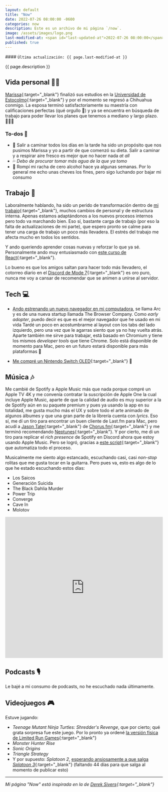```yaml
---
layout: default
title: "Now"
date: 2022-07-26 08:00:00 -0600
categories: now
description: Este es un archivo de mi página `/now`.
image: /assets/images/logo.png
last-modified-at: <span id="last-updated-at">2022-07-26 08:00:00</span>
published: true
---
```


<div class="card last-updated mt-3 text-center">
<div class="card-body rounded">
#### <code>Última actualización: {{ page.last-modified-at }}</code>
</div>
</div>

<p class="text-center">{{ page.description }}</p>

## Vida personal 👦🏻
[Marissa][2]{:target="_blank"} finalizó sus estudios en la [Universidad de Estocolmo][3]{:target="_blank"} y por el momento se regresó a Chihuahua conmigo. La esposa terminó satisfactoriamente su maestría con calificaciones perfectas (qué orgullo 🥲) y ya se encuentra en búsqueda de trabajo para poder llevar los planes que tenemos a mediano y largo plazo. 👶🏻🍼

### To-dos 📝
- 🚶 Salir a caminar todos los días en la tarde ha sido un propósito que nos pusimos Marissa y yo a partir de que comenzó su dieta. Salir a caminar y a respirar aire fresco es mejor que no hacer nada *at all*
- 💦 *Debo de procurar tomar más agua de la que ya tomo*
- 🍺 Rompí mi racha de cero alcohol hace ya algunas semanas. Por lo general me echo unas cheves los fines, pero sigo luchando por bajar mi consumo

## Trabajo 💼
Laboralmente hablando, ha sido un perido de transformación dentro de [mi trabajo][7]{:target="_blank"}, muchos cambios de personal y de estructura interna. Apenas estamos adaptándonos a los nuevos procesos internos pero todo va marchando bien. Eso sí, bastante carga de trabajo (por eso la falta de actualizaciones de mi parte), que espero pronto se calme para tener una carga de trabajo un poco más llevadera. El estrés del trabajo me afecta mucho en todos los sentidos.

Y ando queriendo aprender cosas nuevas y reforzar lo que ya sé. Personalmente ando muy entusiasmado con [este curso de React][13]{:target="_blank"}.

Lo bueno es que los amigos saltan para hacer todo más llevadero, el cotorreo diario en el [Discord de Mode 7][4]{:target="_blank"} es oro puro, nunca me voy a cansar de recomendar que se animen a unirse al servidor.

## Tech 💻
- [Ando estrenando un nuevo navegador en mi computadora][5], se llama Arc y es de una nueva startup llamada The Browser Company. Como *early adopter*, puedo decir es que es el mejor navegador que he usado en mi vida Tardé un poco en acostumbrarme al layout con los tabs del lado izquierdo, pero una vez que le agarras siento que ya no hay vuelta atrás. Aparte también me sirve para trabajar, está basado en Chromium y tiene los mismos *developer tools* que tiene Chrome. Solo está disponible de momento para Mac, pero en un futuro estará disponible para más plataformas 🙌

- [Me compré un Nintendo Switch OLED][6]{:target="_blank"} 🥰

## Música 🎶
Me cambié de Spotify a Apple Music más que nada porque compré un Apple TV 4K y me convenía contratar la suscripción de Apple One la cual incluye Apple Music, aparte de que la calidad de audio es muy superior a la de Spotify aún en su paquete premium y pues ya usando la app en su totalidad, me gusta mucho más el UX y sobre todo el arte animado de algunos álbumes y que una gran parte de la librería cuenta con *lyrics*. Eso sí, me dí un tiro para encontrar un buen cliente de Last.fm para Mac, pero acudí a [Jason Tate][8]{:target="_blank"} de [Chorus.fm][9]{:target="_blank"} y me terminó recomendando [Neptunes][10]{:target="_blank"}. Y por cierto, me di un tiro para replicar el *rich presence* de Spotify en Discord ahora que estoy usando Apple Music. Pero se logró, gracias a [este script][11]{:target="_blank"} que automatiza todo el proceso.

Musicalmente me siento algo estancado, escuchando casi, casi *non-stop* rolitas que me gusta tocar en la guitarra. Pero pues va, esto es algo de lo que he estado escuchando estos días:

- Los Saicos
- Generación Suicida
- The Black Dahlia Murder
- Power Trip
- Converge
- Cave In
- Molotov

<iframe allow="autoplay *; encrypted-media *; fullscreen *; clipboard-write" frameborder="0" height="450" style="width:100%;max-width:1140px;overflow:hidden;background:transparent;" sandbox="allow-forms allow-popups allow-same-origin allow-scripts allow-storage-access-by-user-activation allow-top-navigation-by-user-activation" src="https://embed.music.apple.com/mx/album/con-la-muerte-a-tu-lado/1590315831?l=en"></iframe>

## Podcasts 🎙
Le bajé a mi consumo de podcasts, no he escuchado nada últimamente.

## Videojuegos 🎮
Estuve jugando:

- *Teenage Mutant Ninja Turtles: Shredder's Revenge*, que por cierto; qué grata sorpresa fue este juego. Por lo pronto ya ordené [la versión física de Limited Run Games][12]{:target="_blank"}
- *Monster Hunter Rise*
- *Sonic Origins*
- *Triangle Strategy*
- Y por supuesto: *Splatoon 2*, [esperando ansiosamente a que salga *Splatoon 3*][13]{:target="_blank"} (faltando 44 días para que salga al momento de publicar esto)

---

*Mi página "Now" está inspirada en la de [Derek Sivers][1]{:target="_blank"}*

[1]: https://sive.rs/nowff
[2]: https://www.instagram.com/primitivegirl
[3]: https://www.su.se/
[4]: /mode-7/
[5]: https://blog.luiscarlospando.com/mac/2022/07/por-fin/
[6]: https://discord.com/channels/478777821087662092/478782407072546821/989287766506491955
[7]: https://mixen.mx/
[8]: https://twitter.com/jason_tate/status/1536859320381411328
[9]: https://chorus.fm/
[10]: https://www.neptunesmac.app/
[11]: https://github.com/NextFire/apple-music-discord-rpc
[12]: https://limitedrungames.com/products/teenage-mutant-ninja-turtles-shredders-revenge-classic-edition-switch
[13]: https://www.youtube.com/watch?v=gVYrBdh7eG0
[14]: https://twitter.com/joshwcomeau/status/1487847419647832073?lang=en